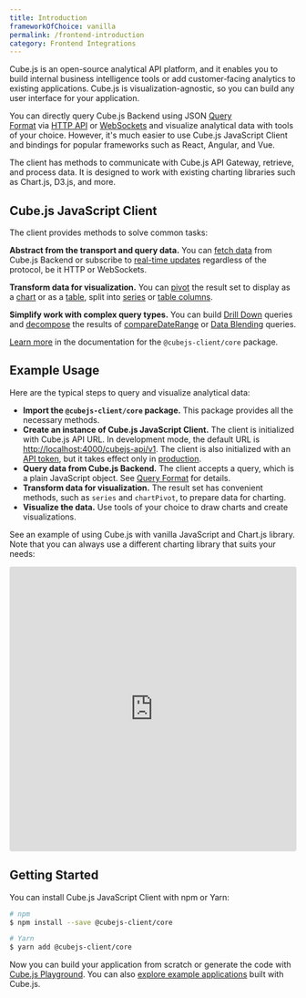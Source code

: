 ```yaml
---
title: Introduction
frameworkOfChoice: vanilla
permalink: /frontend-introduction
category: Frontend Integrations
---
```


Cube.js is an open-source analytical API platform, and it enables you to build internal business intelligence tools or add customer‑facing analytics to existing applications. Cube.js is visualization-agnostic, so you can build any user interface for your application.

You can directly query Cube.js Backend using JSON [Query Format](https://cube.dev/docs/query-format) via [HTTP API](https://cube.dev/docs/rest-api) or [WebSockets](https://cube.dev/docs/real-time-data-fetch#web-sockets) and visualize analytical data with tools of your choice. However, it's much easier to use Cube.js JavaScript Client and bindings for popular frameworks such as React, Angular, and Vue.

The client has methods to communicate with Cube.js API Gateway, retrieve, and process data. It is designed to work with existing charting libraries such as Chart.js, D3.js, and more.

## Cube.js JavaScript Client

The client provides methods to solve common tasks:

**Abstract from the transport and query data.** You can [fetch data](https://cube.dev/docs/@cubejs-client-core#load) from Cube.js Backend or subscribe to [real-time updates](https://cube.dev/docs/real-time-data-fetch) regardless of the protocol, be it HTTP or WebSockets.

**Transform data for visualization.** You can [pivot](https://cube.dev/docs/@cubejs-client-core#pivot) the result set to display as a [chart](https://cube.dev/docs/@cubejs-client-core#chart-pivot) or as a [table](https://cube.dev/docs/@cubejs-client-core#table-pivot), split into [series](https://cube.dev/docs/@cubejs-client-core#series) or [table columns](https://cube.dev/docs/@cubejs-client-core#table-columns).

**Simplify work with complex query types.** You can build [Drill Down](https://cube.dev/docs/@cubejs-client-core#drill-down) queries and [decompose](https://cube.dev/docs/@cubejs-client-core#decompose) the results of [compareDateRange](https://cube.dev/docs/query-format#time-dimensions-format) or [Data Blending](https://cube.dev/docs/recipes/data-blending) queries.

[Learn more](https://cube.dev/docs/@cubejs-client-core) in the documentation for the `@cubejs-client/core` package.

## Example Usage

Here are the typical steps to query and visualize analytical data:

- **Import the `@cubejs-client/core` package.** This package provides all the necessary methods.
- **Create an instance of Cube.js JavaScript Client.** The client is initialized with Cube.js API URL. In development mode, the default URL is [http://localhost:4000/cubejs-api/v1](http://localhost:4000/cubejs-api/v1). The client is also initialized with an [API token](https://cube.dev/docs/security), but it takes effect only in [production](https://cube.dev/docs/deployment/production-checklist).
- **Query data from Cube.js Backend.** The client accepts a query, which is a plain JavaScript object. See [Query Format](https://cube.dev/docs/query-format) for details.
- **Transform data for visualization.** The result set has convenient methods, such as `series` and `chartPivot`, to prepare data for charting.
- **Visualize the data.** Use tools of your choice to draw charts and create visualizations.

See an example of using Cube.js with vanilla JavaScript and Chart.js library. Note that you can always use a different charting library that suits your needs:

<iframe src="https://codesandbox.io/embed/cube-js-vanilla-javascript-client-zd92i?fontsize=14&hidenavigation=1&theme=dark" style="width:100%; height:500px; border:0; border-radius: 4px; overflow:hidden;" sandbox="allow-modals allow-forms allow-popups allow-scripts allow-same-origin"></iframe>

## Getting Started

You can install Cube.js JavaScript Client with npm or Yarn:

```bash
# npm
$ npm install --save @cubejs-client/core

# Yarn
$ yarn add @cubejs-client/core
```

Now you can build your application from scratch or generate the code with [Cube.js Playground](https://cube.dev/docs/dashboard-app). You can also [explore example applications](https://cube.dev/docs/examples) built with Cube.js.
